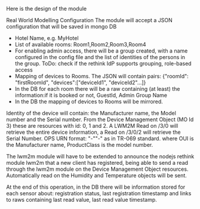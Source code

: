 
Here is the design of the module

Real World Modelling Configuration 
The module will accept a JSON configuration that will be saved in mongo DB
- Hotel Name, e.g. MyHotel
- List of available rooms: Room1,Room2,Room3,Room4
- For enabling admin access, there will be a group created, with a name configured in the config file and the list of identities of the persons in the group. ToDo: check if the rethink IdP supports grouping, role-based access
- Mapping of devices to Rooms. The JSON will contain pairs: {"roomId": "firstRoomId", "devices":["deviceId1", "deviceId2"...]}
- In the DB for each room there will be a raw containing (at least) the information:if it is booked or not, GuestId, Admin Group Name
- In the DB the mapping of devices to Rooms will be mirrored.

Identity of the device will contain: the Manufacturer name, the Model number and the Serial number. From the Device Management Object (MO Id 3) these are resources with id: 0, 1 and 2. A LWM2M Read on /3/0 will retrieve the entire device information, a Read on /3/0/2 will retrieve the Serial Number.
OPS URN format: <OUI>"-"<ProductClass>"-"<SerialNumber> as in TR-069 standard. where OUI is the Manufacturer name, ProductClass is the model number. 

The lwm2m module will have to be extended to announce the nodejs rethink module lwm2m that a new client has registered, being able to send a read through the lwm2m module on the Device Management Object resources. Automatically read on the Humidity and Temperature objects will be sent. 

At the end of this operation, in the DB there will be information stored for each sensor about: registration status, last registration timestamp and links to raws containing last read value, last read value timestamp.



